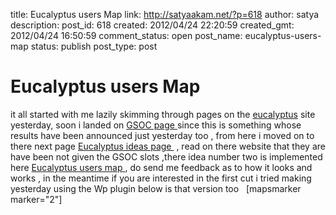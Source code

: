 title: Eucalyptus users Map
link: http://satyaakam.net/?p=618
author: satya
description: 
post_id: 618
created: 2012/04/24 22:20:59
created_gmt: 2012/04/24 16:50:59
comment_status: open
post_name: eucalyptus-users-map
status: publish
post_type: post

# Eucalyptus users Map

it all started with me lazily skimming through pages on the [eucalyptus](http://www.eucalyptus.com) site yesterday, soon i landed on [GSOC page ](https://projects.eucalyptus.com/redmine/projects/gsoc2012) since this is something whose results have been announced just yesterday too , from here i moved on to there next page [Eucalyptus ideas page ](https://projects.eucalyptus.com/redmine/projects/gsoc2012/wiki/Ideas) , read on there website that they are have been not given the GSOC slots ,there idea number two is implemented here [Eucalyptus users map ](/Eucamap/) , do send me feedback as to how it looks and works , in the meantime if you are interested in the first cut i tried making yesterday using the Wp plugin below is that version too   [mapsmarker marker="2"]